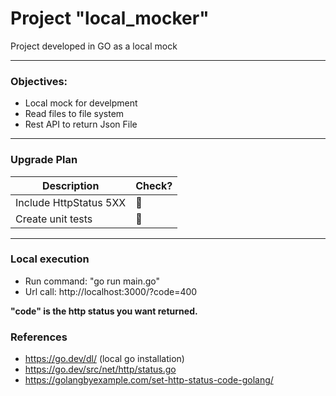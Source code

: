 # Project "local_mocker"

Project developed in GO as a local mock

---

### Objectives:

* Local mock for develpment
* Read files to file system
* Rest API to return Json File


---

### Upgrade Plan
| Description                                     | Check?                |
|-------------------------------------------------|-----------------------|
| Include HttpStatus 5XX                          | :black_square_button: |
| Create unit tests                               | :black_square_button: |


---

### Local execution

* Run command: "go run main.go"
* Url call: http://localhost:3000/?code=400

**"code" is the http status you want returned.**


### References
* https://go.dev/dl/ (local go installation)
* https://go.dev/src/net/http/status.go
* https://golangbyexample.com/set-http-status-code-golang/
